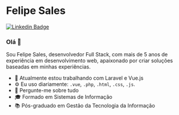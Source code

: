 # Felipe Sales

[![Linkedin Badge](https://img.shields.io/badge/-felipesales007-blue?style=flat-square&logo=Linkedin&logoColor=white&link=https://www.linkedin.com/in/felipesales007)](https://www.linkedin.com/in/felipesales007)

### Olá 👋

Sou Felipe Sales, desenvolvedor Full Stack, com mais de 5 anos de experiência em desenvolvimento web, apaixonado por criar soluções baseadas em minhas experiências.

- 🌱 Atualmente estou trabalhando com Laravel e Vue.js
- ⚙️ Eu uso diariamente: `.vue`, `.php`, `.html`, `.css`, `.js`.
- 💬 Pergunte-me sobre tudo
- 🎓 Formado em Sistemas de Informação
- 📚 Pós-graduado em Gestão da Tecnologia da Informação
